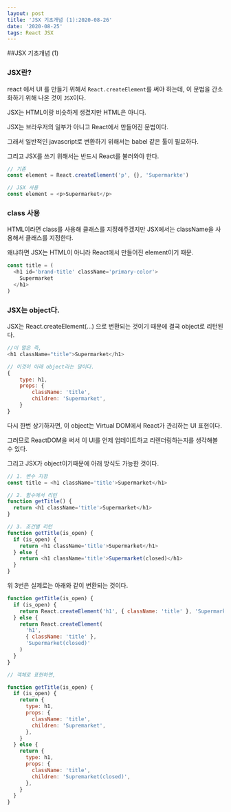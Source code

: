```yaml
---
layout: post
title: 'JSX 기초개념 (1):2020-08-26'
date: '2020-08-25'
tags: React JSX
---
```


##JSX 기초개념 (1)

### JSX란?

react 에서 UI 를 만들기 위해서 `React.createElement`를 써야 하는데, 이 문법을 간소화하기 위해 나온 것이 `JSX`이다.

JSX는 HTML이랑 비슷하게 생겼지만 HTML은 아니다.

JSX는 브라우저의 일부가 아니고 React에서 만들어진 문법이다.

그래서 일반적인 javascript로 변환하기 위해서는 babel 같은 툴이 필요하다.

그리고 JSX를 쓰기 위해서는 반드시 React를 불러와야 한다.

```javascript
// 기존
const element = React.createElement('p', {}, 'Supermarkte')

// JSX 사용
const element = <p>Supermarket</p>
```

### class 사용

HTML이라면 class를 사용해 클래스를 지정해주겠지만 JSX에서는 className을 사용해서 클래스를 지정한다.

왜냐하면 JSX는 HTML이 아니라 React에서 만들어진 element이기 때문.

```javascript
const title = (
  <h1 id='brand-title' className='primary-color'>
    Supermarket
  </h1>
)
```

### JSX는 object다.

JSX는 React.createElement(...) 으로 변환되는 것이기 때문에 결국 object로 리턴된다.

```javascript
//이 말은 즉,
<h1 className="title">Supermarket</h1>

// 이것이 아래 object라는 말이다.
{
    type: h1,
    props: {
        className: 'title',
        children: 'Supermarket',
    }
}
```

다시 한번 상기하자면, 이 object는 Virtual DOM에서 React가 관리하는 UI 표현이다.

그러므로 ReactDOM을 써서 이 UI를 언제 업데이트하고 리렌더링하는지를 생각해볼 수 있다.

그리고 JSX가 object이기때문에 아래 방식도 가능한 것이다.

```javascript
// 1. 변수 지정
const title = <h1 className='title'>Supermarket</h1>

// 2. 함수에서 리턴
function getTitle() {
  return <h1 className='title'>Supermarket</h1>
}

// 3. 조건별 리턴
function getTitle(is_open) {
  if (is_open) {
    return <h1 className='title'>Supermarket</h1>
  } else {
    return <h1 className='title'>Supermarket(closed)</h1>
  }
}
```

위 3번은 실제로는 아래와 같이 변환되는 것이다.

```javascript
function getTitle(is_open) {
  if (is_open) {
    return React.createElement('h1', { className: 'title' }, 'Supermarket')
  } else {
    return React.createElement(
      'h1',
      { className: 'title' },
      'Supermarket(closed)'
    )
  }
}

// 객체로 표현하면,

function getTitle(is_open) {
  if (is_open) {
    return {
      type: h1,
      props: {
        className: 'title',
        children: 'Supremarket',
      },
    }
  } else {
    return {
      type: h1,
      props: {
        className: 'title',
        children: 'Supremarket(closed)',
      },
    }
  }
}
```
